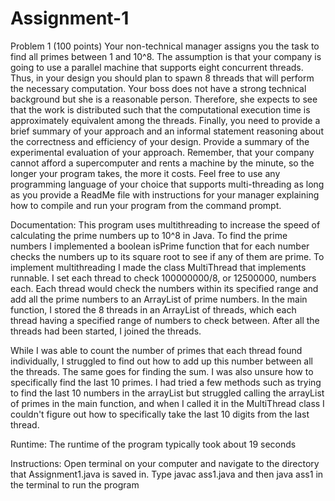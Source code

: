 # Assignment-1
Problem 1 (100 points) 
Your non-technical manager assigns you the task to find all primes between 1 and 
10^8.  The assumption is that your company is going to use a parallel machine that 
supports eight concurrent threads. Thus, in your design you should plan to spawn 8 
threads that will perform the necessary computation. Your boss does not have a strong 
technical background but she is a reasonable person. Therefore, she expects to see that 
the work is distributed such that the computational execution time is approximately 
equivalent among the threads. Finally, you need to provide a brief summary of your 
approach and an informal statement reasoning about the correctness and efficiency of 
your design. Provide a summary of the experimental evaluation of your approach. 
Remember, that your company cannot afford a supercomputer and rents a machine by 
the minute, so the longer your program takes, the more it costs. Feel free to use any 
programming language of your choice that supports multi-threading as long as you 
provide a ReadMe file with instructions for your manager explaining how to compile and 
run your program from the command prompt.   

Documentation:
This program uses multithreading to increase the speed of calculating the prime numbers up to 10^8 in Java. To find the prime numbers I implemented a boolean isPrime function that for each number checks the numbers up to its square root to see if any of them are prime. To implement multithreading I made the class MultiThread that implements runnable. I set each thread to check 100000000/8, or 12500000, numbers each. Each thread would check the numbers within its specified range and add all the prime numbers to an ArrayList of prime numbers. In the main function, I stored the 8 threads in an ArrayList of threads, which each thread having a specified range of numbers to check between. After all the threads had been started, I joined the threads. 

While I was able to count the number of primes that each thread found individually, I struggled to find out how to add up this number between all the threads. The same goes for finding the sum. I was also unsure how to specifically find the last 10 primes. I had tried a few methods such as trying to find the last 10 numbers in the arrayList but struggled calling the arrayList of primes in the main function, and when I called it in the MultiThread class I couldn't figure out how to specifically take the last 10 digits from the last thread. 

Runtime: The runtime of the program typically took about 19 seconds

Instructions:
Open terminal on your computer and navigate to the directory that Assignment1.java is saved in. Type javac ass1.java and then java ass1 in the terminal to run the program 

